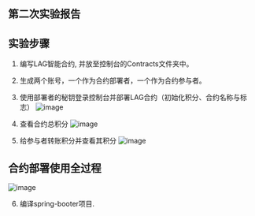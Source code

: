 第二次实验报告
-----------

实验步骤
---------
1. 编写LAG智能合约, 并放至控制台的Contracts文件夹中。

2. 生成两个账号，一个作为合约部署者，一个作为合约参与者。

3. 使用部署者的秘钥登录控制台并部署LAG合约（初始化积分、合约名称与标志）
![image](https://github.com/webanklabgroup5/webank/blob/master/day2/%E8%8E%AB%E6%B3%BD%E5%A8%81/%E9%83%A8%E7%BD%B2%E5%90%88%E7%BA%A6.png)

4. 查看合约总积分
![image](https://github.com/webanklabgroup5/webank/blob/master/day2/%E8%8E%AB%E6%B3%BD%E5%A8%81/%E6%9F%A5%E7%9C%8B%E6%80%BB%E7%A7%AF%E5%88%86.png)

5. 给参与者转账积分并查看其积分
![image](https://github.com/webanklabgroup5/webank/blob/master/day2/%E8%8E%AB%E6%B3%BD%E5%A8%81/%E8%BD%AC%E8%B4%A6%E5%B9%B6%E6%9F%A5%E7%9C%8B%E6%8E%A5%E6%94%B6%E8%80%85%E7%9A%84%E7%A7%AF%E5%88%86.png)

合约部署使用全过程
-------
![image](https://github.com/webanklabgroup5/webank/blob/master/day2/%E8%8E%AB%E6%B3%BD%E5%A8%81/%E5%90%88%E7%BA%A6%E9%83%A8%E7%BD%B2%E4%BD%BF%E7%94%A8%E6%9F%A5%E8%AF%A2%E5%85%A8%E8%BF%87%E7%A8%8B.png)

6. 编译spring-booter项目.
